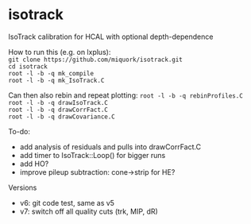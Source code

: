 # isotrack
IsoTrack calibration for HCAL with optional depth-dependence

How to run this (e.g. on lxplus):  
`git clone https://github.com/miquork/isotrack.git`  
`cd isotrack`  
`root -l -b -q mk_compile`  
`root -l -b -q mk_IsoTrack.C`  

Can then also rebin and repeat plotting:
`root -l -b -q rebinProfiles.C`  
`root -l -b -q drawIsoTrack.C`  
`root -l -b -q drawCorrFact.C`  
`root -l -b -q drawCovariance.C`  

To-do:
- add analysis of residuals and pulls into drawCorrFact.C
- add timer to IsoTrack::Loop() for bigger runs
- add HO?
- improve pileup subtraction: cone->strip for HE?

Versions
- v6: git code test, same as v5
- v7: switch off all quality cuts (trk, MIP, dR)